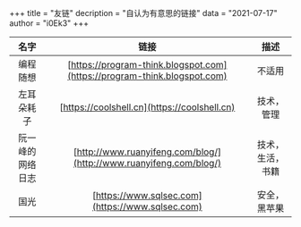 +++
title = "友链"
decription = "自认为有意思的链接"
data = "2021-07-17"
author = "i0Ek3"
+++


| 名字 | 链接 | 描述 |
| :---: | :---: | :---: |
| 编程随想 | [https://program-think.blogspot.com](https://program-think.blogspot.com) | 不适用 |
| 左耳朵耗子 | [https://coolshell.cn](https://coolshell.cn) | 技术，管理 |
| 阮一峰的网络日志 | [http://www.ruanyifeng.com/blog/](http://www.ruanyifeng.com/blog/) | 技术，生活，书籍 |
| 国光 | [https://www.sqlsec.com](https://www.sqlsec.com) | 安全，黑苹果 |
